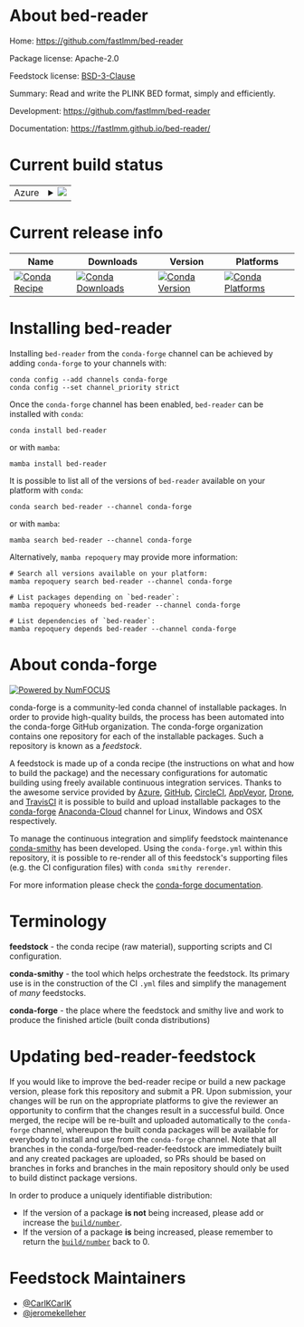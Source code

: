 About bed-reader
================

Home: https://github.com/fastlmm/bed-reader

Package license: Apache-2.0

Feedstock license: [BSD-3-Clause](https://github.com/conda-forge/bed-reader-feedstock/blob/main/LICENSE.txt)

Summary: Read and write the PLINK BED format, simply and efficiently.

Development: https://github.com/fastlmm/bed-reader

Documentation: https://fastlmm.github.io/bed-reader/

Current build status
====================


<table>
    
  <tr>
    <td>Azure</td>
    <td>
      <details>
        <summary>
          <a href="https://dev.azure.com/conda-forge/feedstock-builds/_build/latest?definitionId=12401&branchName=main">
            <img src="https://dev.azure.com/conda-forge/feedstock-builds/_apis/build/status/bed-reader-feedstock?branchName=main">
          </a>
        </summary>
        <table>
          <thead><tr><th>Variant</th><th>Status</th></tr></thead>
          <tbody><tr>
              <td>linux_64_python3.10.____cpython</td>
              <td>
                <a href="https://dev.azure.com/conda-forge/feedstock-builds/_build/latest?definitionId=12401&branchName=main">
                  <img src="https://dev.azure.com/conda-forge/feedstock-builds/_apis/build/status/bed-reader-feedstock?branchName=main&jobName=linux&configuration=linux_64_python3.10.____cpython" alt="variant">
                </a>
              </td>
            </tr><tr>
              <td>linux_64_python3.7.____cpython</td>
              <td>
                <a href="https://dev.azure.com/conda-forge/feedstock-builds/_build/latest?definitionId=12401&branchName=main">
                  <img src="https://dev.azure.com/conda-forge/feedstock-builds/_apis/build/status/bed-reader-feedstock?branchName=main&jobName=linux&configuration=linux_64_python3.7.____cpython" alt="variant">
                </a>
              </td>
            </tr><tr>
              <td>linux_64_python3.8.____cpython</td>
              <td>
                <a href="https://dev.azure.com/conda-forge/feedstock-builds/_build/latest?definitionId=12401&branchName=main">
                  <img src="https://dev.azure.com/conda-forge/feedstock-builds/_apis/build/status/bed-reader-feedstock?branchName=main&jobName=linux&configuration=linux_64_python3.8.____cpython" alt="variant">
                </a>
              </td>
            </tr><tr>
              <td>linux_64_python3.9.____cpython</td>
              <td>
                <a href="https://dev.azure.com/conda-forge/feedstock-builds/_build/latest?definitionId=12401&branchName=main">
                  <img src="https://dev.azure.com/conda-forge/feedstock-builds/_apis/build/status/bed-reader-feedstock?branchName=main&jobName=linux&configuration=linux_64_python3.9.____cpython" alt="variant">
                </a>
              </td>
            </tr><tr>
              <td>osx_64_python3.10.____cpython</td>
              <td>
                <a href="https://dev.azure.com/conda-forge/feedstock-builds/_build/latest?definitionId=12401&branchName=main">
                  <img src="https://dev.azure.com/conda-forge/feedstock-builds/_apis/build/status/bed-reader-feedstock?branchName=main&jobName=osx&configuration=osx_64_python3.10.____cpython" alt="variant">
                </a>
              </td>
            </tr><tr>
              <td>osx_64_python3.7.____cpython</td>
              <td>
                <a href="https://dev.azure.com/conda-forge/feedstock-builds/_build/latest?definitionId=12401&branchName=main">
                  <img src="https://dev.azure.com/conda-forge/feedstock-builds/_apis/build/status/bed-reader-feedstock?branchName=main&jobName=osx&configuration=osx_64_python3.7.____cpython" alt="variant">
                </a>
              </td>
            </tr><tr>
              <td>osx_64_python3.8.____cpython</td>
              <td>
                <a href="https://dev.azure.com/conda-forge/feedstock-builds/_build/latest?definitionId=12401&branchName=main">
                  <img src="https://dev.azure.com/conda-forge/feedstock-builds/_apis/build/status/bed-reader-feedstock?branchName=main&jobName=osx&configuration=osx_64_python3.8.____cpython" alt="variant">
                </a>
              </td>
            </tr><tr>
              <td>osx_64_python3.9.____cpython</td>
              <td>
                <a href="https://dev.azure.com/conda-forge/feedstock-builds/_build/latest?definitionId=12401&branchName=main">
                  <img src="https://dev.azure.com/conda-forge/feedstock-builds/_apis/build/status/bed-reader-feedstock?branchName=main&jobName=osx&configuration=osx_64_python3.9.____cpython" alt="variant">
                </a>
              </td>
            </tr><tr>
              <td>win_64_python3.10.____cpython</td>
              <td>
                <a href="https://dev.azure.com/conda-forge/feedstock-builds/_build/latest?definitionId=12401&branchName=main">
                  <img src="https://dev.azure.com/conda-forge/feedstock-builds/_apis/build/status/bed-reader-feedstock?branchName=main&jobName=win&configuration=win_64_python3.10.____cpython" alt="variant">
                </a>
              </td>
            </tr><tr>
              <td>win_64_python3.7.____cpython</td>
              <td>
                <a href="https://dev.azure.com/conda-forge/feedstock-builds/_build/latest?definitionId=12401&branchName=main">
                  <img src="https://dev.azure.com/conda-forge/feedstock-builds/_apis/build/status/bed-reader-feedstock?branchName=main&jobName=win&configuration=win_64_python3.7.____cpython" alt="variant">
                </a>
              </td>
            </tr><tr>
              <td>win_64_python3.8.____cpython</td>
              <td>
                <a href="https://dev.azure.com/conda-forge/feedstock-builds/_build/latest?definitionId=12401&branchName=main">
                  <img src="https://dev.azure.com/conda-forge/feedstock-builds/_apis/build/status/bed-reader-feedstock?branchName=main&jobName=win&configuration=win_64_python3.8.____cpython" alt="variant">
                </a>
              </td>
            </tr><tr>
              <td>win_64_python3.9.____cpython</td>
              <td>
                <a href="https://dev.azure.com/conda-forge/feedstock-builds/_build/latest?definitionId=12401&branchName=main">
                  <img src="https://dev.azure.com/conda-forge/feedstock-builds/_apis/build/status/bed-reader-feedstock?branchName=main&jobName=win&configuration=win_64_python3.9.____cpython" alt="variant">
                </a>
              </td>
            </tr>
          </tbody>
        </table>
      </details>
    </td>
  </tr>
</table>

Current release info
====================

| Name | Downloads | Version | Platforms |
| --- | --- | --- | --- |
| [![Conda Recipe](https://img.shields.io/badge/recipe-bed--reader-green.svg)](https://anaconda.org/conda-forge/bed-reader) | [![Conda Downloads](https://img.shields.io/conda/dn/conda-forge/bed-reader.svg)](https://anaconda.org/conda-forge/bed-reader) | [![Conda Version](https://img.shields.io/conda/vn/conda-forge/bed-reader.svg)](https://anaconda.org/conda-forge/bed-reader) | [![Conda Platforms](https://img.shields.io/conda/pn/conda-forge/bed-reader.svg)](https://anaconda.org/conda-forge/bed-reader) |

Installing bed-reader
=====================

Installing `bed-reader` from the `conda-forge` channel can be achieved by adding `conda-forge` to your channels with:

```
conda config --add channels conda-forge
conda config --set channel_priority strict
```

Once the `conda-forge` channel has been enabled, `bed-reader` can be installed with `conda`:

```
conda install bed-reader
```

or with `mamba`:

```
mamba install bed-reader
```

It is possible to list all of the versions of `bed-reader` available on your platform with `conda`:

```
conda search bed-reader --channel conda-forge
```

or with `mamba`:

```
mamba search bed-reader --channel conda-forge
```

Alternatively, `mamba repoquery` may provide more information:

```
# Search all versions available on your platform:
mamba repoquery search bed-reader --channel conda-forge

# List packages depending on `bed-reader`:
mamba repoquery whoneeds bed-reader --channel conda-forge

# List dependencies of `bed-reader`:
mamba repoquery depends bed-reader --channel conda-forge
```


About conda-forge
=================

[![Powered by
NumFOCUS](https://img.shields.io/badge/powered%20by-NumFOCUS-orange.svg?style=flat&colorA=E1523D&colorB=007D8A)](https://numfocus.org)

conda-forge is a community-led conda channel of installable packages.
In order to provide high-quality builds, the process has been automated into the
conda-forge GitHub organization. The conda-forge organization contains one repository
for each of the installable packages. Such a repository is known as a *feedstock*.

A feedstock is made up of a conda recipe (the instructions on what and how to build
the package) and the necessary configurations for automatic building using freely
available continuous integration services. Thanks to the awesome service provided by
[Azure](https://azure.microsoft.com/en-us/services/devops/), [GitHub](https://github.com/),
[CircleCI](https://circleci.com/), [AppVeyor](https://www.appveyor.com/),
[Drone](https://cloud.drone.io/welcome), and [TravisCI](https://travis-ci.com/)
it is possible to build and upload installable packages to the
[conda-forge](https://anaconda.org/conda-forge) [Anaconda-Cloud](https://anaconda.org/)
channel for Linux, Windows and OSX respectively.

To manage the continuous integration and simplify feedstock maintenance
[conda-smithy](https://github.com/conda-forge/conda-smithy) has been developed.
Using the ``conda-forge.yml`` within this repository, it is possible to re-render all of
this feedstock's supporting files (e.g. the CI configuration files) with ``conda smithy rerender``.

For more information please check the [conda-forge documentation](https://conda-forge.org/docs/).

Terminology
===========

**feedstock** - the conda recipe (raw material), supporting scripts and CI configuration.

**conda-smithy** - the tool which helps orchestrate the feedstock.
                   Its primary use is in the construction of the CI ``.yml`` files
                   and simplify the management of *many* feedstocks.

**conda-forge** - the place where the feedstock and smithy live and work to
                  produce the finished article (built conda distributions)


Updating bed-reader-feedstock
=============================

If you would like to improve the bed-reader recipe or build a new
package version, please fork this repository and submit a PR. Upon submission,
your changes will be run on the appropriate platforms to give the reviewer an
opportunity to confirm that the changes result in a successful build. Once
merged, the recipe will be re-built and uploaded automatically to the
`conda-forge` channel, whereupon the built conda packages will be available for
everybody to install and use from the `conda-forge` channel.
Note that all branches in the conda-forge/bed-reader-feedstock are
immediately built and any created packages are uploaded, so PRs should be based
on branches in forks and branches in the main repository should only be used to
build distinct package versions.

In order to produce a uniquely identifiable distribution:
 * If the version of a package **is not** being increased, please add or increase
   the [``build/number``](https://docs.conda.io/projects/conda-build/en/latest/resources/define-metadata.html#build-number-and-string).
 * If the version of a package **is** being increased, please remember to return
   the [``build/number``](https://docs.conda.io/projects/conda-build/en/latest/resources/define-metadata.html#build-number-and-string)
   back to 0.

Feedstock Maintainers
=====================

* [@CarlKCarlK](https://github.com/CarlKCarlK/)
* [@jeromekelleher](https://github.com/jeromekelleher/)

